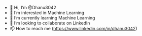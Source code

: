 - 👋 Hi, I’m @Dhanu3042
- 👀 I’m interested in Machine Learning
- 🌱 I’m currently learning Machine Learning
- 💞️ I’m looking to collaborate on LinkedIn
- 📫 How to reach me (https://www.linkedin.com/in/dhanu3042)

<!---
Dhanu3042/Dhanu3042 is a ✨ special ✨ repository because its `README.md` (this file) appears on your GitHub profile.
You can click the Preview link to take a look at your changes.
--->
